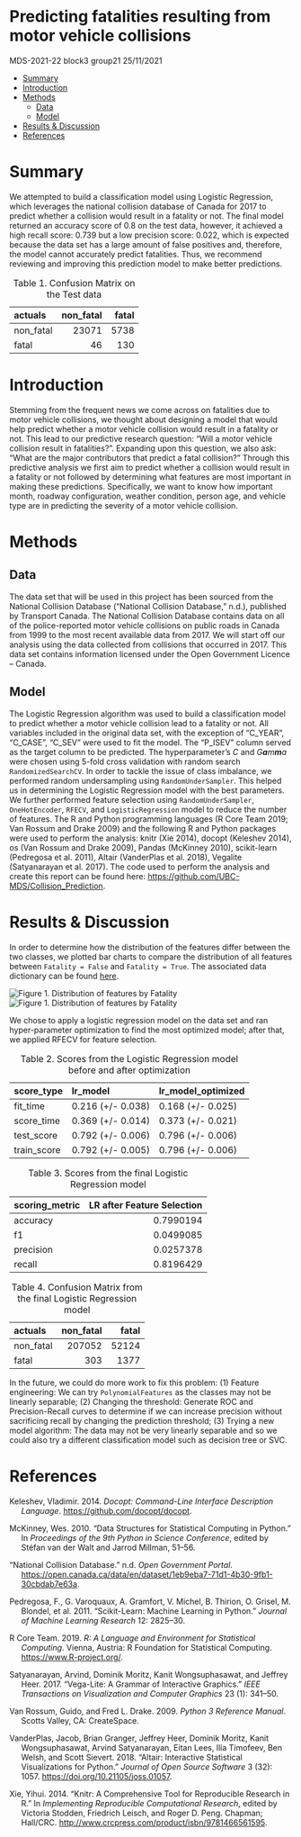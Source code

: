 Predicting fatalities resulting from motor vehicle collisions
================
MDS-2021-22 block3 group21
25/11/2021

-   [Summary](#summary)
-   [Introduction](#introduction)
-   [Methods](#methods)
    -   [Data](#data)
    -   [Model](#model)
-   [Results & Discussion](#results--discussion)
-   [References](#references)

# Summary

We attempted to build a classification model using Logistic Regression,
which leverages the national collision database of Canada for 2017 to
predict whether a collision would result in a fatality or not. The final
model returned an accuracy score of 0.8 on the test data, however, it
achieved a high recall score: 0.739 but a low precision score: 0.022,
which is expected because the data set has a large amount of false
positives and, therefore, the model cannot accurately predict
fatalities. Thus, we recommend reviewing and improving this prediction
model to make better predictions.

<table class="table table-striped table-hover" style="width: auto !important; margin-left: auto; margin-right: auto;">
<caption>
Table 1. Confusion Matrix on the Test data
</caption>
<thead>
<tr>
<th style="text-align:left;">
actuals
</th>
<th style="text-align:right;">
non_fatal
</th>
<th style="text-align:right;">
fatal
</th>
</tr>
</thead>
<tbody>
<tr>
<td style="text-align:left;">
non_fatal
</td>
<td style="text-align:right;">
23071
</td>
<td style="text-align:right;">
5738
</td>
</tr>
<tr>
<td style="text-align:left;">
fatal
</td>
<td style="text-align:right;">
46
</td>
<td style="text-align:right;">
130
</td>
</tr>
</tbody>
</table>

# Introduction

Stemming from the frequent news we come across on fatalities due to
motor vehicle collisions, we thought about designing a model that would
help predict whether a motor vehicle collision would result in a
fatality or not. This lead to our predictive research question: “Will a
motor vehicle collision result in fatalities?”. Expanding upon this
question, we also ask: “What are the major contributors that predict a
fatal collision?” Through this predictive analysis we first aim to
predict whether a collision would result in a fatality or not followed
by determining what features are most important in making these
predictions. Specifically, we want to know how important month, roadway
configuration, weather condition, person age, and vehicle type are in
predicting the severity of a motor vehicle collision.

# Methods

## Data

The data set that will be used in this project has been sourced from the
National Collision Database (“National Collision Database,” n.d.),
published by Transport Canada. The National Collision Database contains
data on all of the police-reported motor vehicle collisions on public
roads in Canada from 1999 to the most recent available data from 2017.
We will start off our analysis using the data collected from collisions
that occurred in 2017. This data set contains information licensed under
the Open Government Licence – Canada.

## Model

The Logistic Regression algorithm was used to build a classification
model to predict whether a motor vehicle collision lead to a fatality or
not. All variables included in the original data set, with the exception
of “C_YEAR”, “C_CASE”, “C_SEV” were used to fit the model. The “P_ISEV”
column served as the target column to be predicted. The hyperparameter’s
*C* and *G**a**m**m**a* were chosen using 5-fold cross validation with
random search `RandomizedSearchCV`. In order to tackle the issue of
class imbalance, we performed random undersampling using
`RandomUnderSampler`. This helped us in determining the Logistic
Regression model with the best parameters. We further performed feature
selection using `RandomUnderSampler`, `OneHotEncoder`, `RFECV`, and
`LogisticRegression` model to reduce the number of features. The R and
Python programming languages (R Core Team 2019; Van Rossum and Drake
2009) and the following R and Python packages were used to perform the
analysis: knitr (Xie 2014), docopt (Keleshev 2014), os (Van Rossum and
Drake 2009), Pandas (McKinney 2010), scikit-learn (Pedregosa et al.
2011), Altair (VanderPlas et al. 2018), Vegalite (Satyanarayan et al.
2017). The code used to perform the analysis and create this report can
be found here: <https://github.com/UBC-MDS/Collision_Prediction>.

# Results & Discussion

In order to determine how the distribution of the features differ
between the two classes, we plotted bar charts to compare the
distribution of all features between `Fatality = False` and
`Fatality = True`. The associated data dictionary can be found
[here](https://open.canada.ca/data/en/dataset/1eb9eba7-71d1-4b30-9fb1-30cbdab7e63a/resource/09b74afc-2745-4382-8a02-3e256c4b28fd).

<img src="../results/Distribution_of_no_fatality.png" title="Figure 1. Distribution of features by Fatality" alt="Figure 1. Distribution of features by Fatality" style="display: block; margin: auto;" /><img src="../results/Distribution_of_fatality.png" title="Figure 1. Distribution of features by Fatality" alt="Figure 1. Distribution of features by Fatality" style="display: block; margin: auto;" />

We chose to apply a logistic regression model on the data set and ran
hyper-parameter optimization to find the most optimized model; after
that, we applied RFECV for feature selection.

<table class="table table-striped table-hover" style="width: auto !important; margin-left: auto; margin-right: auto;">
<caption>
Table 2. Scores from the Logistic Regression model before and after
optimization
</caption>
<thead>
<tr>
<th style="text-align:left;">
score_type
</th>
<th style="text-align:left;">
lr_model
</th>
<th style="text-align:left;">
lr_model_optimized
</th>
</tr>
</thead>
<tbody>
<tr>
<td style="text-align:left;">
fit_time
</td>
<td style="text-align:left;">
0.216 (+/- 0.038)
</td>
<td style="text-align:left;">
0.168 (+/- 0.025)
</td>
</tr>
<tr>
<td style="text-align:left;">
score_time
</td>
<td style="text-align:left;">
0.369 (+/- 0.014)
</td>
<td style="text-align:left;">
0.373 (+/- 0.021)
</td>
</tr>
<tr>
<td style="text-align:left;">
test_score
</td>
<td style="text-align:left;">
0.792 (+/- 0.006)
</td>
<td style="text-align:left;">
0.796 (+/- 0.006)
</td>
</tr>
<tr>
<td style="text-align:left;">
train_score
</td>
<td style="text-align:left;">
0.792 (+/- 0.005)
</td>
<td style="text-align:left;">
0.796 (+/- 0.006)
</td>
</tr>
</tbody>
</table>
<table class="table table-striped table-hover" style="width: auto !important; margin-left: auto; margin-right: auto;">
<caption>
Table 3. Scores from the final Logistic Regression model
</caption>
<thead>
<tr>
<th style="text-align:left;">
scoring_metric
</th>
<th style="text-align:right;">
LR after Feature Selection
</th>
</tr>
</thead>
<tbody>
<tr>
<td style="text-align:left;">
accuracy
</td>
<td style="text-align:right;">
0.7990194
</td>
</tr>
<tr>
<td style="text-align:left;">
f1
</td>
<td style="text-align:right;">
0.0499085
</td>
</tr>
<tr>
<td style="text-align:left;">
precision
</td>
<td style="text-align:right;">
0.0257378
</td>
</tr>
<tr>
<td style="text-align:left;">
recall
</td>
<td style="text-align:right;">
0.8196429
</td>
</tr>
</tbody>
</table>
<table class="table table-striped table-hover" style="width: auto !important; margin-left: auto; margin-right: auto;">
<caption>
Table 4. Confusion Matrix from the final Logistic Regression model
</caption>
<thead>
<tr>
<th style="text-align:left;">
actuals
</th>
<th style="text-align:right;">
non_fatal
</th>
<th style="text-align:right;">
fatal
</th>
</tr>
</thead>
<tbody>
<tr>
<td style="text-align:left;">
non_fatal
</td>
<td style="text-align:right;">
207052
</td>
<td style="text-align:right;">
52124
</td>
</tr>
<tr>
<td style="text-align:left;">
fatal
</td>
<td style="text-align:right;">
303
</td>
<td style="text-align:right;">
1377
</td>
</tr>
</tbody>
</table>

In the future, we could do more work to fix this problem: (1) Feature
engineering: We can try `PolynomialFeatures` as the classes may not be
linearly separable; (2) Changing the threshold: Generate ROC and
Precision-Recall curves to determine if we can increase precision
without sacrificing recall by changing the prediction threshold; (3)
Trying a new model algorithm: The data may not be very linearly
separable and so we could also try a different classification model such
as decision tree or SVC.

# References

<div id="refs" class="references csl-bib-body hanging-indent">

<div id="ref-docoptpython" class="csl-entry">

Keleshev, Vladimir. 2014. *Docopt: Command-Line Interface Description
Language*. <https://github.com/docopt/docopt>.

</div>

<div id="ref-mckinney-proc-scipy-2010" class="csl-entry">

McKinney, Wes. 2010. “Data Structures for Statistical Computing in
Python.” In *Proceedings of the 9th Python in Science Conference*,
edited by Stéfan van der Walt and Jarrod Millman, 51–56.

</div>

<div id="ref-NCDB" class="csl-entry">

“National Collision Database.” n.d. *Open Government Portal*.
<https://open.canada.ca/data/en/dataset/1eb9eba7-71d1-4b30-9fb1-30cbdab7e63a>.

</div>

<div id="ref-scikit-learn" class="csl-entry">

Pedregosa, F., G. Varoquaux, A. Gramfort, V. Michel, B. Thirion, O.
Grisel, M. Blondel, et al. 2011. “Scikit-Learn: Machine Learning in
Python.” *Journal of Machine Learning Research* 12: 2825–30.

</div>

<div id="ref-R" class="csl-entry">

R Core Team. 2019. *R: A Language and Environment for Statistical
Computing*. Vienna, Austria: R Foundation for Statistical Computing.
<https://www.R-project.org/>.

</div>

<div id="ref-vegalite" class="csl-entry">

Satyanarayan, Arvind, Dominik Moritz, Kanit Wongsuphasawat, and Jeffrey
Heer. 2017. “Vega-Lite: A Grammar of Interactive Graphics.” *IEEE
Transactions on Visualization and Computer Graphics* 23 (1): 341–50.

</div>

<div id="ref-Python" class="csl-entry">

Van Rossum, Guido, and Fred L. Drake. 2009. *Python 3 Reference Manual*.
Scotts Valley, CA: CreateSpace.

</div>

<div id="ref-altair" class="csl-entry">

VanderPlas, Jacob, Brian Granger, Jeffrey Heer, Dominik Moritz, Kanit
Wongsuphasawat, Arvind Satyanarayan, Eitan Lees, Ilia Timofeev, Ben
Welsh, and Scott Sievert. 2018. “Altair: Interactive Statistical
Visualizations for Python.” *Journal of Open Source Software* 3 (32):
1057. <https://doi.org/10.21105/joss.01057>.

</div>

<div id="ref-knitr" class="csl-entry">

Xie, Yihui. 2014. “Knitr: A Comprehensive Tool for Reproducible Research
in R.” In *Implementing Reproducible Computational Research*, edited by
Victoria Stodden, Friedrich Leisch, and Roger D. Peng. Chapman;
Hall/CRC. <http://www.crcpress.com/product/isbn/9781466561595>.

</div>

</div>
